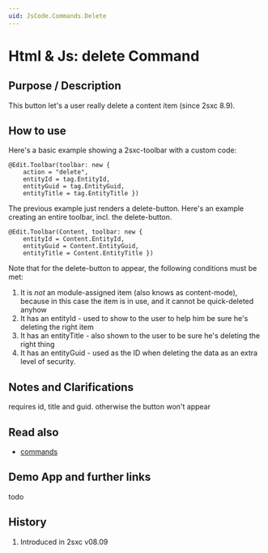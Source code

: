 ```yaml
---
uid: JsCode.Commands.Delete
---
```

# Html & Js: delete Command

## Purpose / Description

This button let's a user really delete a content item (since 2sxc 8.9).

## How to use

Here's a basic example showing a 2sxc-toolbar with a custom code:

```razor
@Edit.Toolbar(toolbar: new { 
    action = "delete", 
    entityId = tag.EntityId, 
    entityGuid = tag.EntityGuid, 
    entityTitle = tag.EntityTitle })

```
The previous example just renders a delete-button. Here's an example creating an entire toolbar, incl. the delete-button.

```razor
@Edit.Toolbar(Content, toolbar: new { 
    entityId = Content.EntityId, 
    entityGuid = Content.EntityGuid, 
    entityTitle = Content.EntityTitle })
```
Note that for the delete-button to appear, the following conditions must be met:

1. It is _not_ an module-assigned item (also knows as content-mode), because in this case the item is in use, and it cannot be quick-deleted anyhow
2. It has an entityId - used to show to the user to help him be sure he's deleting the right item
3. It has an entityTitle - also shown to the user to be sure he's deleting the right thing
3. It has an entityGuid - used as the ID when deleting the data as an extra level of security. 


## Notes and Clarifications

requires id, title and guid. otherwise the button won't appear

## Read also

* [commands](xref:JsCode.Commands.Index) 

## Demo App and further links

todo

## History
1. Introduced in 2sxc v08.09

